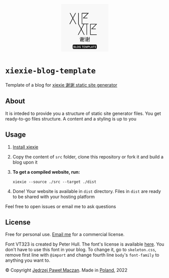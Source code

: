 <p align="center"><img width="150" src="xiexie-blog-template.png" alt="xiexie-blog-template logo"></p>

# `xiexie-blog-template`
Template of a blog for [xiexie 谢谢 static site generator](https://github.com/jmaczan/xiexie)

## About
It is inteded to provide you a structure of static site generator files. You get ready-to-go files structure. A content and a styling is up to you

## Usage
1. [Install xiexie](https://github.com/jmaczan/xiexie#install)

2. Copy the content of `src` folder, clone this repository or fork it and build a blog upon it

3. **To get a compiled website, run:**
    ```
    xiexie --source ./src --target ./dist
    ```

4. Done! Your website is available in `dist` directory. Files in `dist` are ready to be shared with your hosting platform

Feel free to open issues or email me to ask questions

## License
Free for personal use. [Email me](mailto:jedrzejpawel@maczan.pl) for a commercial license.

Font VT323 is created by Peter Hull. The font's license is available [here](https://fonts.google.com/specimen/VT323/about). You don't have to use this font in your blog. To change it, go to `skeleton.css`, remove first line with `@import` and change fourth line `body`'s `font-family` to anything you want to.

© Copyright [Jędrzej Paweł Maczan](https://maczan.pl/). Made in [Poland](https://en.wikipedia.org/wiki/Poland), 2022
